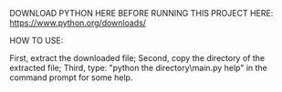 DOWNLOAD PYTHON HERE BEFORE RUNNING THIS PROJECT HERE: https://www.python.org/downloads/

HOW TO USE:

First, extract the downloaded file;
Second, copy the directory of the extracted file;
Third, type: "python the directory\main.py help" in the command prompt for some help.

